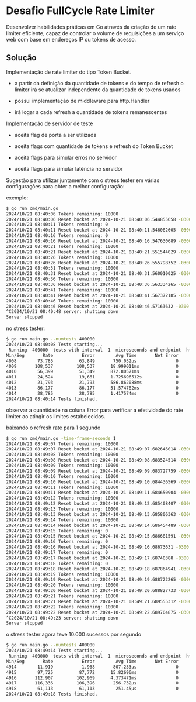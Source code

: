 # Desafio FullCycle Rate Limiter

Desenvolver habilidades práticas em Go através da criação de um rate limiter eficiente, capaz de controlar o volume de requisições a um serviço web com base em endereços IP ou tokens de acesso.

## Solução

Implementação de rate limiter do tipo Token Bucket.

- a partir da definição da quantidade de tokens e do tempo de refresh o limiter irá se atualizar independente da quantidade de tokens usados

- possui implementação de middleware para http.Handler

- irá logar a cada refresh a quantidade de tokens remanescentes

Implementação de servidor de teste

- aceita flag de porta a ser utilizada

- aceita flags com quantidade de tokens e refresh do Token Bucket

- aceita flags para simular erros no servidor

- aceita flags para simular latência no servidor

Sugestão para utilizar juntamente com o stress tester em várias configurações para obter a melhor configuração:

exemplo:

```bash
$ go run cmd/main.go 
2024/10/21 08:40:06 Tokens remaining: 10000
2024/10/21 08:40:06 Reset bucket at 2024-10-21 08:40:06.544855658 -0300 -03 m=+5.005055072
2024/10/21 08:40:11 Tokens remaining: 0
2024/10/21 08:40:11 Reset bucket at 2024-10-21 08:40:11.546082605 -0300 -03 m=+10.006281983
2024/10/21 08:40:16 Tokens remaining: 0
2024/10/21 08:40:16 Reset bucket at 2024-10-21 08:40:16.547630689 -0300 -03 m=+15.007830116
2024/10/21 08:40:21 Tokens remaining: 10000
2024/10/21 08:40:21 Reset bucket at 2024-10-21 08:40:21.551544029 -0300 -03 m=+20.011743460
2024/10/21 08:40:26 Tokens remaining: 10000
2024/10/21 08:40:26 Reset bucket at 2024-10-21 08:40:26.555798352 -0300 -03 m=+25.015997761
2024/10/21 08:40:31 Tokens remaining: 10000
2024/10/21 08:40:31 Reset bucket at 2024-10-21 08:40:31.560010025 -0300 -03 m=+30.020209437
2024/10/21 08:40:36 Tokens remaining: 10000
2024/10/21 08:40:36 Reset bucket at 2024-10-21 08:40:36.563334265 -0300 -03 m=+35.023533671
2024/10/21 08:40:41 Tokens remaining: 10000
2024/10/21 08:40:41 Reset bucket at 2024-10-21 08:40:41.567372185 -0300 -03 m=+40.027571604
2024/10/21 08:40:46 Tokens remaining: 10000
2024/10/21 08:40:46 Reset bucket at 2024-10-21 08:40:46.57163632 -0300 -03 m=+45.031835753
^C2024/10/21 08:40:48 server: shutting down
Server stopped
```

no stress tester:

```bash
$ go run main.go --numtests 400000 
2024/10/21 08:40:08 Tests starting...
 Running  400000  tests with interval  1  microseconds and endpoint  http://localhost:8080/hello
Min/Seg       Rate           Error        Avg Time       Net Error
4008        73,785          63,849       750.032µs               0
4009       108,537         108,537      18.999011ms              0
4010        56,399          51,349      872.80571ms              0
4011        24,524          19,661      1.725696512s             0
4012        21,793          21,793      586.862088ms             0
4013        86,177          86,177      51.574782ms              0
4014        28,785          28,785      1.417574ms               0
2024/10/21 08:40:14 Tests finished.

```

observar a quantidade na coluna Error para verificar a efetividade do rate limiter ao atingir os limites estabelecidos.

baixando o refresh rate para 1 segundo

```bash
$ go run cmd/main.go -time-frame-seconds 1
2024/10/21 08:49:07 Tokens remaining: 10000
2024/10/21 08:49:07 Reset bucket at 2024-10-21 08:49:07.682646014 -0300 -03 m=+1.001003578
2024/10/21 08:49:08 Tokens remaining: 10000
2024/10/21 08:49:08 Reset bucket at 2024-10-21 08:49:08.683524514 -0300 -03 m=+2.001882080
2024/10/21 08:49:09 Tokens remaining: 10000
2024/10/21 08:49:09 Reset bucket at 2024-10-21 08:49:09.683727759 -0300 -03 m=+3.002085328
2024/10/21 08:49:10 Tokens remaining: 10000
2024/10/21 08:49:10 Reset bucket at 2024-10-21 08:49:10.684436569 -0300 -03 m=+4.002794106
2024/10/21 08:49:11 Tokens remaining: 10000
2024/10/21 08:49:11 Reset bucket at 2024-10-21 08:49:11.684650904 -0300 -03 m=+5.003008470
2024/10/21 08:49:12 Tokens remaining: 10000
2024/10/21 08:49:12 Reset bucket at 2024-10-21 08:49:12.685408407 -0300 -03 m=+6.003765970
2024/10/21 08:49:13 Tokens remaining: 10000
2024/10/21 08:49:13 Reset bucket at 2024-10-21 08:49:13.685806363 -0300 -03 m=+7.004163953
2024/10/21 08:49:14 Tokens remaining: 10000
2024/10/21 08:49:14 Reset bucket at 2024-10-21 08:49:14.686454489 -0300 -03 m=+8.004812050
2024/10/21 08:49:15 Tokens remaining: 0
2024/10/21 08:49:15 Reset bucket at 2024-10-21 08:49:15.686681591 -0300 -03 m=+9.005039133
2024/10/21 08:49:16 Tokens remaining: 0
2024/10/21 08:49:16 Reset bucket at 2024-10-21 08:49:16.68673631 -0300 -03 m=+10.005093853
2024/10/21 08:49:17 Tokens remaining: 0
2024/10/21 08:49:17 Reset bucket at 2024-10-21 08:49:17.68740388 -0300 -03 m=+11.005761412
2024/10/21 08:49:18 Tokens remaining: 0
2024/10/21 08:49:18 Reset bucket at 2024-10-21 08:49:18.687864941 -0300 -03 m=+12.006222471
2024/10/21 08:49:19 Tokens remaining: 10000
2024/10/21 08:49:19 Reset bucket at 2024-10-21 08:49:19.688722265 -0300 -03 m=+13.007079827
2024/10/21 08:49:20 Tokens remaining: 10000
2024/10/21 08:49:20 Reset bucket at 2024-10-21 08:49:20.688827733 -0300 -03 m=+14.007185266
2024/10/21 08:49:21 Tokens remaining: 10000
2024/10/21 08:49:21 Reset bucket at 2024-10-21 08:49:21.689555312 -0300 -03 m=+15.007912892
2024/10/21 08:49:22 Tokens remaining: 10000
2024/10/21 08:49:22 Reset bucket at 2024-10-21 08:49:22.689704875 -0300 -03 m=+16.008062444
^C2024/10/21 08:49:23 server: shutting down
Server stopped
```

o stress tester agora teve 10.000 sucessos por segundo

```bash
$ go run main.go --numtests 400000 
2024/10/21 08:49:14 Tests starting...
 Running  400000  tests with interval  1  microseconds and endpoint  http://localhost:8080/hello
Min/Seg       Rate           Error        Avg Time       Net Error
4914        11,919           1,968       807.233µs               0
4915        97,725          87,772      15.82696ms               0
4916       112,907         102,969      4.373471ms               0
4917       116,336         106,396       256.732µs               0
4918        61,113          61,113        251.45µs               0
2024/10/21 08:49:18 Tests finished.
```
